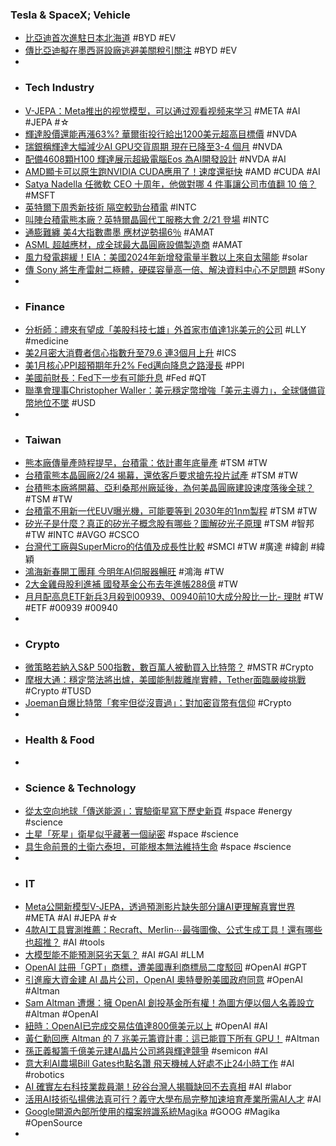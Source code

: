 ### Tesla & SpaceX; Vehicle
- [比亞迪首次進駐日本北海道](https://zh.cn.nikkei.com/china/ccompany/54833-2024-02-17-11-30-05.html) #BYD #EV
- [傳比亞迪擬在墨西哥設廠逃避美關稅引關注](https://www.epochtimes.com/b5/24/2/16/n14182638.htm) #BYD #EV
-
- ### Tech Industry
- [V-JEPA：Meta推出的视觉模型，可以通过观看视频来学习](https://ai-bot.cn/v-jepa/) #META #AI #JEPA #☆
- [輝達股價還能再漲63%? 華爾街投行給出1200美元超高目標價](https://news.cnyes.com/news/id/5455764) #NVDA
- [瑞銀稱輝達大幅減少AI GPU交貨周期 現在已降至3-4 個月](https://news.cnyes.com/news/id/5455917) #NVDA
- [配備4608顆H100 輝達展示超級電腦Eos 為AI開發設計](https://amp-news.cnyes.com/news/id/5455879) #NVDA #AI
- [AMD顯卡可以原生跑NVIDIA CUDA應用了！速度還挺快](https://news.xfastest.com/amd/137183/amd顯卡可以原生跑nvidia-cuda應用了！速度還挺快/) #AMD #CUDA #AI
- [Satya Nadella 任微軟 CEO 十周年，他做對哪 4 件事讓公司市值翻 10 倍？](https://www.inside.com.tw/article/34202-satya-nadella-10-years) #MSFT
- [英特爾下周秀新技術 隔空較勁台積電](https://news.cnyes.com/news/id/5455952) #INTC
- [叫陣台積電熊本廠？英特爾晶圓代工服務大會 2/21 登場](https://finance.technews.tw/2024/02/17/ifs-direct-connect-0221/) #INTC
- [通膨難纏 美4大指數盡墨 應材逆勢揚6％](https://www.ctee.com.tw/news/20240217700243-430702) #AMAT
- [ASML 超越應材，成全球最大晶圓廠設備製造商](https://technews.tw/2024/02/17/asml-applied-materials/) #AMAT
- [風力發電趨緩！EIA：美國2024年新增發電量半數以上來自太陽能](https://news.cnyes.com/news/id/5455795) #solar
- [傳 Sony 將生產雷射二極體，硬碟容量高一倍、解決資料中心不足問題](https://technews.tw/2024/02/17/sony-laser-diode/) #Sony
-
- ### Finance
- [分析師：禮來有望成「美股科技七雄」外首家市值達1兆美元的公司](https://news.cnyes.com/news/id/5455664) #LLY #medicine
- [美2月密大消費者信心指數升至79.6 連3個月上升](https://news.cnyes.com/news/id/5455737) #ICS
- [美1月核心PPI超預期年升2% Fed邁向降息之路漫長](https://m.cnyes.com/news/id/5455624) #PPI
- [美國前財長：Fed下一步有可能升息](https://news.cnyes.com/news/id/5455767) #Fed #QT
- [聯準會理事Christopher Waller：美元穩定幣增強「美元主導力」，全球儲備貨幣地位不墜](https://www.blocktempo.com/us-federal-reserve-gov-waller-says-us-dollar-stablecoins-strengthen-dollars-global-dominance/) #USD
-
- ### Taiwan
- [熊本廠傳量產時程提早，台積電：依計畫年底量產](https://finance.technews.tw/2024/02/17/tsmc-kumamoto-plant-production-by-2024/) #TSM #TW
- [台積電熊本晶圓廠2/24 揭幕，還依客戶要求搶先投片試產](https://finance.technews.tw/2024/02/17/tsmcs-kumamoto-wafer-fab-begins-trial-production/) #TSM #TW
- [台積熊本廠將開幕、亞利桑那州廠延後，為何美晶圓廠建設速度落後全球？](https://technews.tw/2024/02/17/us-chip-fab-is-so-slow/) #TSM #TW
- [台積電不用新一代EUV曝光機，可能要等到 2030年的1nm製程](https://www.techbang.com/posts/113108-tsmc-does-not-use-the-new-generation-of-euv-exposure-machine) #TSM #TW
- [矽光子是什麼？真正的矽光子概念股有哪些？圖解矽光子原理](https://www.bnext.com.tw/article/77079/what-is-silicon-photonics) #TSM #智邦 #TW #INTC #AVGO #CSCO
- [台灣代工廠與SuperMicro的估值及成長性比較](https://uanalyze.com.tw/articles/929304624) #SMCI #TW #廣達 #緯創 #緯穎
- [鴻海新春開工團拜 今明年AI伺服器暢旺](https://news.cnyes.com/news/id/5455896) #鴻海 #TW
- [2大金雞母股利進補 國發基金公布去年進帳288億](https://www.ctee.com.tw/news/20240217700590-430201) #TW
- [月月配高息ETF新兵3月殺到00939、00940前10大成分股比一比- 理財](https://www.ctee.com.tw/news/20240217700375-430403) #TW #ETF #00939 #00940
-
- ### Crypto
- [微策略若納入S&P 500指數，數百萬人被動買入比特幣？](https://abmedia.io/microstrategy-may-list-in-sp500-index) #MSTR #Crypto
- [摩根大通：穩定幣法將出爐，美國能制裁離岸實體，Tether面臨嚴峻挑戰](https://abmedia.io/us-have-control-over-tether) #Crypto #TUSD
- [Joeman自爆比特幣「套牢但從沒賣過」：對加密貨幣有信仰](https://www.blocktempo.com/joeman-says-he-has-never-sold-his-bitcoins-and-still-has-great-faith-in-cryptos/) #Crypto
-
- ### Health & Food
-
- ### Science & Technology
- [從太空向地球「傳送能源」：實驗衛星寫下歷史新頁](https://tomorrowsci.com/spacescience/20240216_03/) #space #energy #science
- [土星「死星」衛星似乎藏著一個祕密](https://technews.tw/2024/02/17/saturns-death-star-moon-is-harboring-a-secret-sloshing-ocean/) #space #science
- [具生命前景的土衛六泰坦，可能根本無法維持生命](https://technews.tw/2024/02/17/saturn-moon-titan-alien-life/) #space #science
-
- ### IT
- [Meta公開新模型V-JEPA，透過預測影片缺失部分讓AI更理解真實世界](https://www.ithome.com.tw/news/161322) #META #AI #JEPA #☆
- [4款AI工具實測推薦：Recraft、Merlin⋯最強圖像、公式生成工具！還有哪些也超推？](https://www.bnext.com.tw/article/78387/ai-tools-recraft-merlin-beforesunsetai-findr) #AI #tools
- [大模型能不能預測惡劣天氣？](https://technews.tw/2024/02/17/lwms-forecast-severe-weather/) #AI #GAI #LLM
- [OpenAI 註冊「GPT」商標，遭美國專利商標局二度駁回](https://technews.tw/2024/02/17/openai-can-not-register-gpt-as-a-trademark/) #OpenAI #GPT
- [引進龐大資金建 AI 晶片公司，OpenAI 奧特曼盼美國政府同意](https://technews.tw/2024/02/17/sam-altman-seeks-us-government-nod-for-ai-chips-venture/) #OpenAI #Altman
- [Sam Altman 遭爆：擁 OpenAI 創投基金所有權！為圖方便以個人名義設立](https://www.inside.com.tw/article/34205-openai-startup-fund) #Altman #OpenAI
- [紐時：OpenAI已完成交易估值達800億美元以上](https://news.cnyes.com/news/id/5455803) #OpenAI #AI
- [黃仁勳回應 Altman 的 7 兆美元籌資計畫：這已能買下所有 GPU！](https://www.inside.com.tw/article/34190-nvidia-jensen-openai-altman) #Altman
- [孫正義擬籌千億美元建AI晶片公司將與輝達競爭](https://www.ctee.com.tw/news/20240217700245-430704) #semicon #AI
- [意大利AI農場Bill Gates也點名讚 飛天機械人好處不止24小時工作](https://www.hk01.com/環球趣聞/987094/意大利ai農場bill-gates也點名讚-飛天機械人好處不止24小時工作) #AI #robotics
- [AI 確實左右科技業裁員潮！矽谷台灣人揭職缺回不去真相](https://technews.tw/2024/02/17/ai-is-indeed-affecting-the-tech-industry-layoffs/) #AI #labor
- [活用AI技術弘揚佛法真可行？義守大學布局完整加速培育產業所需AI人才](https://www.cheers.com.tw/article/article.action?id=5102890) #AI
- [Google開源內部所使用的檔案辨識系統Magika](https://www.ithome.com.tw/news/161316) #GOOG #Magika #OpenSource
-